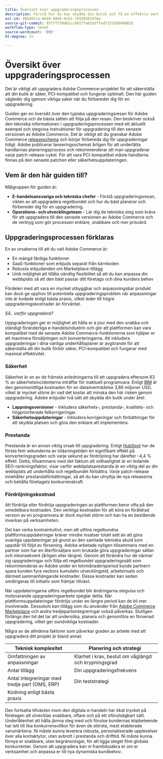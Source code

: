 ```yaml
---
title: Översikt över uppgraderingsprocessen
description: Förstå hur du kan skydda din butik och få en effektiv verksamhet genom att uppgradera ditt Adobe Commerce-projekt.
exl-id: 40bd97ca-6648-40d4-9c61-7d159391976a
source-git-commit: 95ffff39d82cc9027fa633dffedf15193040802d
workflow-type: tm+mt
source-wordcount: '895'
ht-degree: 1%

---
```


# Översikt över uppgraderingsprocessen

Det är viktigt att uppgradera Adobe Commerce-projektet för att säkerställa att din butik är säker, PCI-kompatibel och fungerar optimalt. Den här guiden vägleder dig igenom viktiga saker när du förbereder dig för en uppgradering.

Guiden ger en översikt över den typiska uppgraderingsresan för Adobe Commerce och de bästa sätten att följa på den resan. Den beskriver också den tekniska informationen i uppgraderingsprocessen med ett aktuellt exempel och stegvisa instruktioner för uppgradering till den senaste versionen av Adobe Commerce. Det är viktigt att du granskar Adobe Commerce [releaseschema](../release/schedule.md) och börjar förbereda dig för uppgraderingar tidigt. Adobe publicerar lanseringsschemat årligen för att underlätta handlarnas planeringsprocess och rekommenderar att man uppgraderar varje patch-release-cykel. För att vara PCI-kompatibel måste handlarna finnas på den senaste patchen eller säkerhetsuppdateringen.

## Vem är den här guiden till?

Målgruppen för guiden är:

- **E-handelsansvariga och tekniska chefer** - Förstå uppgraderingsresan, vikten av att uppgradera regelbundet och hur du bäst planerar och förbereder dig för en uppgradering.
- **Operations- och utvecklingsteam** - Lär dig de tekniska steg som krävs för att uppgradera till den senaste versionen av Adobe Commerce och de verktyg som gör processen enklare, snabbare och mer prisvärd.

## Uppgraderingsprocessen förklaras

En av orsakerna till att du valt Adobe Commerce är:

- En mängd färdiga funktioner
- SaaS-funktioner som erbjuds separat från kärnkoden
- Robusta erbjudanden om Marketplace-tillägg
- Unik möjlighet att tillåta oändlig flexibilitet så att du kan anpassa din webbplats så att den bäst passar ditt företags och dina kunders behov

Fördelen med att vara en mycket utbyggbar och anpassningsbar produkt kan dock ge upphov till potentiella uppgraderingsproblem när anpassningar inte är kodade enligt bästa praxis, vilket leder till högre uppgraderingskostnader än förväntat.

_Så.. varför uppgradera?_

Uppgraderingen ger er möjlighet att hålla er à jour med den snabba och ständigt föränderliga e-handelsindustrin och gör att plattformen kan vara kompatibel med de senaste Adobe Commerce-funktionerna som hjälper er att maximera försäljningen och konverteringarna. Att inkludera uppgraderingar i dina vanliga underhållsplaner är avgörande för att säkerställa att din butik förblir säker, PCI-kompatibel och fungerar med maximal effektivitet.

### Säkerhet

Säkerhet är en av de främsta anledningarna till att uppgradera eftersom 83 % av säkerhetsincidenterna inträffar för inaktuell programvara. Enligt [IBM](https://www.ibm.com/reports/data-breach) är den genomsnittliga kostnaden för en dataöverträdelse 3,86 miljoner USD, vilket är mycket större än vad det kostar att minska den här risken genom uppgradering. Adobe erbjuder två sätt att skydda din butik under året:

- **Lappningsversioner** - Inkludera säkerhets-, prestanda-, kvalitets- och högprioriterade felkorrigeringar.
- **Säkerhetsuppdateringar** - Inkludera korrigeringar och förbättringar för att skydda platsen och göra den enklare att implementera.

### Prestanda

Prestanda är en annan viktig orsak till uppgradering. Enligt [HubSpot](https://blog.hubspot.com/marketing/page-load-time-conversion-rates) har de första fem sekunderna av inläsningstiden en signifikant effekt på konverteringsgraden och varje sekund av fördröjning har därefter -4,4 % effekt. Detta, tillsammans med det faktum att sidhastighet är en ledande SEO-rankningsfaktor, visar varför webbplatsprestanda är en viktig del av din webbplats att underhålla och regelbundet förbättra. Varje patch-release innehåller prestandaförbättringar, så att du kan utnyttja de nya releaserna och behålla företagets konkurrenskraft.

### Fördröjningskostnad

Att fördröja eller fördröja uppgraderingen av plattformen beror ofta på den omedelbara kostnaden. Den verkliga kostnaden för att köra en föråldrad version av en programvara är dock mycket större och kan ha en bestående inverkan på verksamheten.

Det kan verka kontraintuitivt, men att utföra regelbundna plattformsuppdateringar kräver mindre insatser totalt sett än att göra ovanliga uppdateringar på grund av den samlade tekniska skuld som uppstår till följd av försening. Adobe arbetade nyligen tillsammans med en partner som har en återförsäljare som brukade göra uppgraderingar sällan och inkonsekvent (årligen eller längre). Genom att förändra hur de närmar sig uppgraderingar och följa ett regelbundet uppgraderingssätt som rekommenderas av Adobe under en tolvmånadersperiod kunde partnern spara kunden fyra veckors kumulativ utvecklingstid, arbetsinsats och därmed sammanhängande kostnader. Dessa kostnader kan sedan omdirigeras till initiativ som främjar tillväxt.

När uppdateringarna utförs regelbundet blir ändringarna stegvisa och motsvarande uppgraderingsarbete speglar detta. När plattformsuppdateringar fördröjs under en längre period kan de bli mer involverade. Dessutom kan tillägg som du använder från [Adobe Commerce Marketplace](https://marketplace.magento.com/) och andra tredjepartsintegreringar också påverkas. Slutligen förlängs den tid det tar att undersöka, planera och genomföra en försenad uppgradering, vilket ger oundvikliga kostnader.

Några av de allmänna faktorer som påverkar graden av arbete med att uppgradera ditt projekt är bland annat:

| Teknisk komplexitet | Planering och strategi |
|-----------------------------------------------------------|--------------------------------------------------------------|
| Omfattningen av anpassningar | Klarhet i krav, beslut om våglängd och krypningsgrad |
| Antal tillägg | Din uppgraderingsfrekvens |
| Antal integreringar med tredje part (OMS, ERP) | Din teststrategi |
| Kodning enligt bästa praxis |                                                              |

Den fortsatta tillväxten inom den digitala e-handeln har ökat trycket på företagen att utvecklas snabbare, oftare och på ett oförutsägbart sätt. Underlåtenhet att hålla jämna steg med och förutse kundernas köpbeteende har lett till lika konkurrensvillkor för även de största, mest etablerade varumärkena. Ni måste kunna leverera robusta, personaliserade upplevelser över alla kontaktytor, utan avbrott i prestanda och drifttid. Ni måste kunna förnya er snabbare, utan begränsningar, för att ligga steget före globala konkurrenter. Genom att uppgradera kan ni framtidssäkra er om er verksamhet och anpassa er till nya dynamiska kundbehov.
